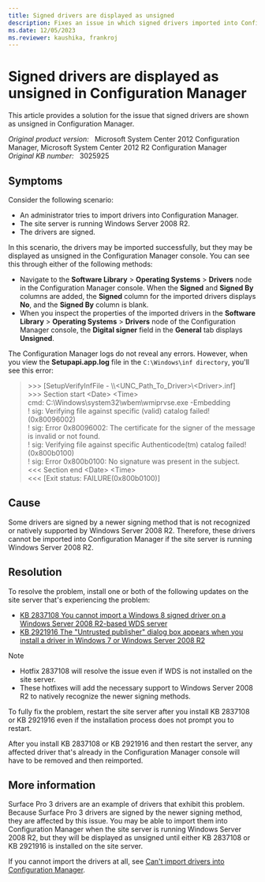 ```yaml
---
title: Signed drivers are displayed as unsigned
description: Fixes an issue in which signed drivers imported into Configuration Manager are listed as unsigned.
ms.date: 12/05/2023
ms.reviewer: kaushika, frankroj
---
```

# Signed drivers are displayed as unsigned in Configuration Manager

This article provides a solution for the issue that signed drivers are shown as unsigned in Configuration Manager.

_Original product version:_ &nbsp; Microsoft System Center 2012 Configuration Manager, Microsoft System Center 2012 R2 Configuration Manager  
_Original KB number:_ &nbsp; 3025925

## Symptoms

Consider the following scenario:

- An administrator tries to import drivers into Configuration Manager.
- The site server is running Windows Server 2008 R2.
- The drivers are signed.

In this scenario, the drivers may be imported successfully, but they may be displayed as unsigned in the Configuration Manager console. You can see this through either of the following methods:

- Navigate to the **Software Library** > **Operating Systems** > **Drivers** node in the Configuration Manager console. When the **Signed** and **Signed By** columns are added, the **Signed** column for the imported drivers displays **No**, and the **Signed By** column is blank.
- When you inspect the properties of the imported drivers in the **Software Library** > **Operating Systems** > **Drivers** node of the Configuration Manager console, the **Digital signer** field in the **General** tab displays **Unsigned**.

The Configuration Manager logs do not reveal any errors. However, when you view the **Setupapi.app.log** file in the `C:\Windows\inf directory`, you'll see this error:

> \>>> [SetupVerifyInfFile - \\\\<UNC_Path_To_Driver>\\\<Driver>.inf]  
> \>>> Section start \<Date> \<Time>  
> cmd: C:\Windows\system32\wbem\wmiprvse.exe -Embedding  
> ! sig: Verifying file against specific (valid) catalog failed! (0x80096002)  
> ! sig: Error 0x80096002: The certificate for the signer of the message is invalid or not found.  
> ! sig: Verifying file against specific Authenticode(tm) catalog failed! (0x800b0100)  
> ! sig: Error 0x800b0100: No signature was present in the subject.  
> <<< Section end \<Date> \<Time>  
> <<< [Exit status: FAILURE(0x800b0100)]

## Cause

Some drivers are signed by a newer signing method that is not recognized or natively supported by Windows Server 2008 R2. Therefore, these drivers cannot be imported into Configuration Manager if the site server is running Windows Server 2008 R2.

## Resolution

To resolve the problem, install one or both of the following updates on the site server that's experiencing the problem:

- [KB 2837108 You cannot import a Windows 8 signed driver on a Windows Server 2008 R2-based WDS server](https://support.microsoft.com/help/2837108)
- [KB 2921916 The "Untrusted publisher" dialog box appears when you install a driver in Windows 7 or Windows Server 2008 R2](https://support.microsoft.com/help/2921916)

> [!NOTE]
>
> - Hotfix 2837108 will resolve the issue even if WDS is not installed on the site server.
> - These hotfixes will add the necessary support to Windows Server 2008 R2 to natively recognize the newer signing methods.

To fully fix the problem, restart the site server after you install KB 2837108 or KB 2921916 even if the installation process does not prompt you to restart.

After you install KB 2837108 or KB 2921916 and then restart the server, any affected driver that's already in the Configuration Manager console will have to be removed and then reimported.

## More information

Surface Pro 3 drivers are an example of drivers that exhibit this problem. Because Surface Pro 3 drivers are signed by the newer signing method, they are affected by this issue. You may be able to import them into Configuration Manager when the site server is running Windows Server 2008 R2, but they will be displayed as unsigned until either KB 2837108 or KB 2921916 is installed on the site server.

If you cannot import the drivers at all, see [Can't import drivers into Configuration Manager](fail-to-import-drivers.md).
